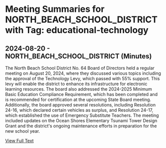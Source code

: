 # Meeting Summaries for NORTH_BEACH_SCHOOL_DISTRICT with Tag: educational-technology

## 2024-08-20 - NORTH_BEACH_SCHOOL_DISTRICT (Minutes)

The North Beach School District No. 64 Board of Directors held a regular meeting on August 20, 2024, where they discussed various topics including the approval of the Technology Levy, which passed with 55% support. This levy will enable the district to enhance its infrastructure for electronic learning resources. The board also addressed the 2024-2025 Minimum Basic Education Compliance Requirement, which has been completed and is recommended for certification at the upcoming State Board meeting. Additionally, the board approved several resolutions, including Resolution 24-16, which declared certain vehicles as surplus, and Resolution 24-17, which established the use of Emergency Substitute Teachers. The meeting included updates on the Ocean Shores Elementary Tsunami Tower Design Grant and the district's ongoing maintenance efforts in preparation for the new school year.

[View Full Text](https://raw.githubusercontent.com/VoronoiPerspectives/WashingtonStateSchoolBoardExplorer/refs/heads/main/data/countries/usa/states/wa/counties/grays_harbor/school_boards/north_beach_school_district/2024/processed/2024-08-20-minutes.txt)

